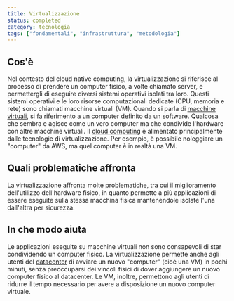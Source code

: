 ```yaml
---
title: Virtualizzazione
status: completed
category: tecnologia
tags: ["fondamentali", "infrastruttura", "metodologia"]
---
```


## Cos'è

Nel contesto del cloud native computing, la virtualizzazione
si riferisce al processo di prendere un computer fisico, a volte chiamato server,
e permettergli di eseguire diversi sistemi operativi isolati tra loro.
Questi sistemi operativi e le loro risorse computazionali dedicate (CPU, memoria e rete) sono
chiamati macchine virtuali (VM).
Quando si parla di [macchine virtuali](/it/virtual-machine/), si fa riferimento a un computer definito da un software.
Qualcosa che sembra e agisce come un vero computer ma che condivide l'hardware con altre macchine virtuali.
Il [cloud computing](/it/cloud-computing/) è alimentato principalmente dalle tecnologie di virtualizzazione.
Per esempio, è possibile noleggiare un "computer" da AWS, ma quel computer è in realtà una VM.

## Quali problematiche affronta

La virtualizzazione affronta molte problematiche, tra cui il miglioramento dell'utilizzo dell'hardware fisico,
in quanto permette a più applicazioni di essere eseguite sulla stessa macchina fisica
mantenendole isolate l'una dall'altra per sicurezza.

## In che modo aiuta

Le applicazioni eseguite su macchine virtuali non sono consapevoli di star condividendo un computer fisico.
La virtualizzazione permette anche agli utenti del [datacenter](/it/datacenter/) di avviare un nuovo "computer" (cioè una VM) in pochi minuti,
senza preoccuparsi dei vincoli fisici di dover aggiungere un nuovo computer fisico al datacenter.
Le VM, inoltre, permettono agli utenti di ridurre il tempo necessario per avere a disposizione un nuovo computer virtuale.
